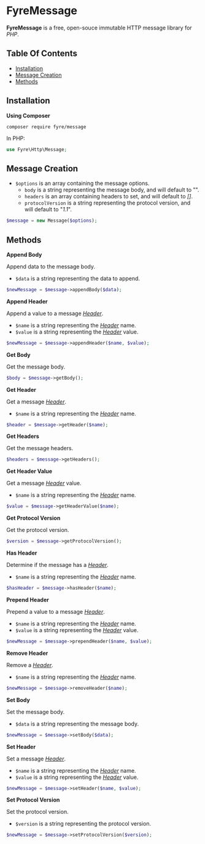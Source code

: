 # FyreMessage

**FyreMessage** is a free, open-souce immutable HTTP message library for *PHP*.


## Table Of Contents
- [Installation](#installation)
- [Message Creation](#message-creation)
- [Methods](#methods)



## Installation

**Using Composer**

```
composer require fyre/message
```

In PHP:

```php
use Fyre\Http\Message;
```


## Message Creation

- `$options` is an array containing the message options.
    - `body` is a string representing the message body, and will default to "".
    - `headers` is an array containing headers to set, and will default to *[]*.
    - `protocolVersion` is a string representing the protocol version, and will default to "*1.1*".

```php
$message = new Message($options);
```


## Methods

**Append Body**

Append data to the message body.

- `$data` is a string representing the data to append.

```php
$newMessage = $message->appendBody($data);
```

**Append Header**

Append a value to a message [*Header*](https://github.com/elusivecodes/FyreHeader).

- `$name` is a string representing the [*Header*](https://github.com/elusivecodes/FyreHeader) name.
- `$value` is a string representing the [*Header*](https://github.com/elusivecodes/FyreHeader) value.

```php
$newMessage = $message->appendHeader($name, $value);
```

**Get Body**

Get the message body.

```php
$body = $message->getBody();
```

**Get Header**

Get a message [*Header*](https://github.com/elusivecodes/FyreHeader).

- `$name` is a string representing the [*Header*](https://github.com/elusivecodes/FyreHeader) name.

```php
$header = $message->getHeader($name);
```

**Get Headers**

Get the message headers.

```php
$headers = $message->getHeaders();
```

**Get Header Value**

Get a message [*Header*](https://github.com/elusivecodes/FyreHeader) value.

- `$name` is a string representing the [*Header*](https://github.com/elusivecodes/FyreHeader) name.

```php
$value = $message->getHeaderValue($name);
```

**Get Protocol Version**

Get the protocol version.

```php
$version = $message->getProtocolVersion();
```

**Has Header**

Determine if the message has a [*Header*](https://github.com/elusivecodes/FyreHeader).

- `$name` is a string representing the [*Header*](https://github.com/elusivecodes/FyreHeader) name.

```php
$hasHeader = $message->hasHeader($name);
```

**Prepend Header**

Prepend a value to a message [*Header*](https://github.com/elusivecodes/FyreHeader).

- `$name` is a string representing the [*Header*](https://github.com/elusivecodes/FyreHeader) name.
- `$value` is a string representing the [*Header*](https://github.com/elusivecodes/FyreHeader) value.

```php
$newMessage = $message->prependHeader($name, $value);
```

**Remove Header**

Remove a [*Header*](https://github.com/elusivecodes/FyreHeader).

- `$name` is a string representing the [*Header*](https://github.com/elusivecodes/FyreHeader) name.

```php
$newMessage = $message->removeHeader($name);
```

**Set Body**

Set the message body.

- `$data` is a string representing the message body.

```php
$newMessage = $message->setBody($data);
```

**Set Header**

Set a message [*Header*](https://github.com/elusivecodes/FyreHeader).

- `$name` is a string representing the [*Header*](https://github.com/elusivecodes/FyreHeader) name.
- `$value` is a string representing the [*Header*](https://github.com/elusivecodes/FyreHeader) value.

```php
$newMessage = $message->setHeader($name, $value);
```

**Set Protocol Version**

Set the protocol version.

- `$version` is a string representing the protocol version.

```php
$newMessage = $message->setProtocolVersion($version);
```